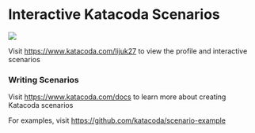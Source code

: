 # Interactive Katacoda Scenarios

[![](http://shields.katacoda.com/katacoda/lijuk27/count.svg)](https://www.katacoda.com/lijuk27 "Get your profile on Katacoda.com")

Visit https://www.katacoda.com/lijuk27 to view the profile and interactive scenarios

### Writing Scenarios
Visit https://www.katacoda.com/docs to learn more about creating Katacoda scenarios

For examples, visit https://github.com/katacoda/scenario-example
